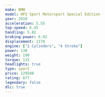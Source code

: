```yaml
---
make: BMW
model: HP2 Sport Motorsport Special Edition
year: 2010
acceleration: 5.55
top-speed: 6.45
handling: 5.82
braking-power: 6.92
displacement: 1170
engine: ["2 Cylinders", "4 Stroke"]
power: 130
weight: 199
torque: 115
headlights: true
type: sport
price: 129500
rating: 677
legendary: false
dlc: true
---
```

